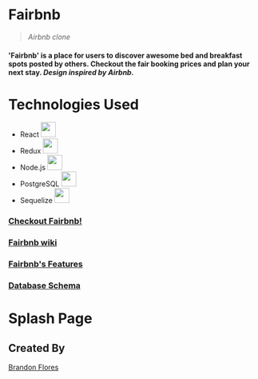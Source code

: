 # Fairbnb

> *Airbnb clone*

#### 'Fairbnb' is a place for users to discover awesome bed and breakfast spots posted by others. Checkout the fair booking prices and plan your next stay. *Design inspired by Airbnb.* 

# Technologies Used
- React <img src='https://cdn.jsdelivr.net/gh/devicons/devicon/icons/react/react-original.svg' width="30" height="30" />
- Redux <img src="https://cdn.jsdelivr.net/gh/devicons/devicon/icons/redux/redux-original.svg" width="30" height="30" />
- Node.js <img src="https://cdn.jsdelivr.net/gh/devicons/devicon/icons/nodejs/nodejs-original.svg" width="30" height="30" />
- PostgreSQL <img src="https://cdn.jsdelivr.net/gh/devicons/devicon/icons/postgresql/postgresql-original.svg" width="30" height="30" />
- Sequelize <img src="https://cdn.jsdelivr.net/gh/devicons/devicon/icons/sequelize/sequelize-original.svg"  width="30" height="30"  />

### [Checkout Fairbnb!](https://bflores-fairbnb.herokuapp.com/)
### [Fairbnb wiki](https://github.com/brandonflores647/Fairbnb/wiki)
### [Fairbnb's Features](https://github.com/brandonflores647/Fairbnb/wiki/Features)
### [Database Schema](https://github.com/brandonflores647/Fairbnb/wiki/Database-Schema)

# Splash Page

## Created By
[Brandon Flores](https://github.com/brandonflores647)

